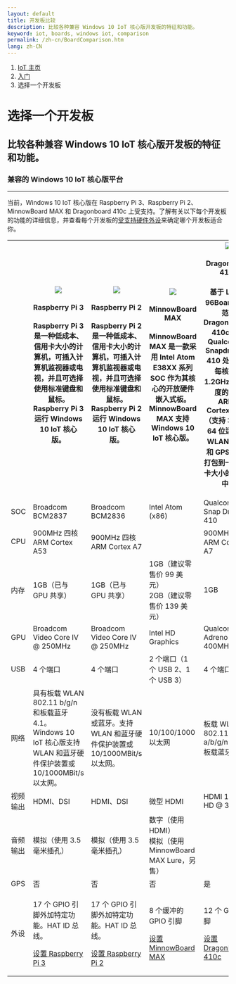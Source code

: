 ```yaml
---
layout: default
title: 开发板比较
description: 比较各种兼容 Windows 10 IoT 核心版开发板的特征和功能。
keyword: iot, boards, windows iot, comparison
permalink: /zh-cn/BoardComparison.htm
lang: zh-CN
---
```

<ol class="breadcrumb">
  <li>
    <a href="https://developer.microsoft.com/zh-cn/windows/iot">IoT 主页</a>
  </li>
  <li>
    <a href="{{site.baseurl}}/{{page.lang}}/GetStarted.htm">入门</a>
  </li>
  <li class="active">选择一个开发板</li>
</ol>
<h1 class="page-title"> 选择一个开发板 </h1>
<h2 class="subtext"> 比较各种兼容 Windows 10 IoT 核心版开发板的特征和功能。</h3>
<h3>兼容的 Windows 10 IoT 核心版平台</h3>
<hr>
<p> 当前，Windows 10 IoT 核心版在 Raspberry Pi 3、Raspberry Pi 2、MinnowBoard MAX 和 Dragonboard 410c 上受支持。了解有关以下每个开发板的功能的详细信息，并查看每个开发板的<a href="http://go.microsoft.com/fwlink/p/?linkID=532948">受支持硬件外设</a>来确定哪个开发板适合你。</p>
<table class="table table-striped maker-kit">
    <tr></tr>
    <tr>
	  <th style="width:20%"></th>
      <th style="width:20%">
	          <img src="{{site.baseurl}}/Resources/images/devices/RPi3_0.png">
        <h4>Raspberry Pi 3</h4>
        <p>Raspberry Pi 3 是一种低成本、信用卡大小的计算机，可插入计算机监视器或电视，并且可选择使用标准键盘和鼠标。 Raspberry Pi 3 运行 Windows 10 IoT 核心版。</p>
	  </th>
      <th style="width:20%">
        <img class="comparison-picture" src="{{site.baseurl}}/Resources/images/devices/RPi2_0.png">
        <h4>Raspberry Pi 2</h4>
        <p>Raspberry Pi 2 是一种低成本、信用卡大小的计算机，可插入计算机监视器或电视，并且可选择使用标准键盘和鼠标。 Raspberry Pi 2 运行 Windows 10 IoT 核心版。</p>
      </th>
      <th style="width:20%">
        <img class="comparison-picture" src="{{site.baseurl}}/Resources/images/devices/MBM_0.png">
        <h4>MinnowBoard MAX</h4>
        <p>MinnowBoard MAX 是一款采用 Intel Atom E38XX 系列 SOC 作为其核心的开放硬件嵌入式板。MinnowBoard MAX 支持 Windows 10 IoT 核心版。</p>
      </th>
      <th style="width:20%">
        <img class="comparison-picture" src="{{site.baseurl}}/Resources/images/devices/DB410c.png">
        <h4>DragonBoard 410c</h4>
        <p>基于 Linaro 96Boards™ 规范的 DragonBoard™ 410c 具有 Qualcomm® Snapdragon™ 410 处理器、每核最高 1.2GHz 时钟速度的四核 ARM® Cortex™ A53（支持 32 位和 64 位运行）。WLAN、蓝牙和 GPS，全部打包到一个信用卡大小的开发板中。</p>
      </th>
    </tr>
    <tr>
      <td>SOC</td>
      <td>Broadcom BCM2837</td>
      <td>Broadcom BCM2836</td>
      <td>Intel Atom (x86)</td>
      <td>Qualcomm Snap Dragon 410</td>
    </tr>
    <tr>
      <td>CPU</td>
      <td>900MHz 四核 ARM Cortex A53</td>
	  <td>900MHz 四核 ARM Cortex A7</td>
      <td></td>
      <td>900MHz 四核 ARM Cortex A7</td>
    </tr>
    <tr>
      <td>内存</td>
	  <td>1GB（已与 GPU 共享）</td>
      <td>1GB（已与 GPU 共享）</td>
      <td>
        1GB（建议零售价 99 美元）
        <br>
        2GB（建议零售价 139 美元）
      </td>
      <td>1GB</td>
    </tr>
    <tr>
      <td>GPU</td>
	  <td>Broadcom Video Core IV @ 250MHz</td>
      <td>Broadcom Video Core IV @ 250MHz</td>
      <td>Intel HD Graphics</td>
      <td>Qualcomm Adreno 306 @ 400MHz</td>
    </tr>
    <tr>
      <td>USB</td>
	  <td>4 个端口</td>
      <td>4 个端口</td>
      <td>2 个端口（1 个 USB 2、1 个 USB 3）</td>
      <td>4 个端口</td>
    </tr>
    <tr>
      <td>网络</td>
      <td>
        具有板载 WLAN 802.11 b/g/n 和板载蓝牙 4.1。
		<br>
		Windows 10 IoT 核心版支持 WLAN 和蓝牙硬件保护装置或 10/1000MBit/s 以太网。
	  </td>
      <td>没有板载 WLAN 或蓝牙。支持 WLAN 和蓝牙硬件保护装置或 10/1000MBit/s 以太网。</td>
      <td>10/100/1000 以太网</td>
      <td>
        板载 WLAN 802.11 a/b/g/n
        <br>
        板载蓝牙 4.1
      </td>
    </tr>
    <tr>
      <td>视频输出</td>
	  <td>HDMI、DSI</td>
      <td>HDMI、DSI</td>
      <td>微型 HDMI</td>
      <td>HDMI 1080p HD @ 30 fps</td>
    </tr>
    <tr>
      <td>音频输出</td>
	  <td>模拟（使用 3.5 毫米插孔）</td>
      <td>模拟（使用 3.5 毫米插孔）</td>
      <td>
        数字（使用 HDMI）
        <br>
        模拟（使用 MinnowBoard MAX Lure，另售）
      </td>
      <td></td>
    </tr>
    <tr>
      <td>GPS</td>
	  <td>否</td>
      <td>否</td>
      <td>否</td>
      <td>是</td>
    </tr>
    <tr>
      <td>
        外设
      </td>
      <td>
        <p>17 个 GPIO 引脚外加特定功能。HAT ID 总线。</p>
        <p><a href="{{site.baseurl}}/{{page.lang}}/GetStarted.htm">设置 Raspberry Pi 3</a></p>
      </td>	  
      <td>
        <p>17 个 GPIO 引脚外加特定功能。HAT ID 总线。</p>
        <p><a href="{{site.baseurl}}/{{page.lang}}/GetStarted.htm">设置 Raspberry Pi 2</a></p>
      </td>
      <td>
        <p>8 个缓冲的 GPIO 引脚</p>
        <p><a href="{{site.baseurl}}/{{page.lang}}/win10/MBM.htm">设置 MinnowBoard MAX</a></p>
      </td>
      <td>
        <p>12 个 GPIO 引脚</p>
        <p><a href="{{site.baseurl}}/{{page.lang}}/win10/DB410c.htm">设置 DragonBoard 410c</a></p>
      </td>
    </tr>
</table>
